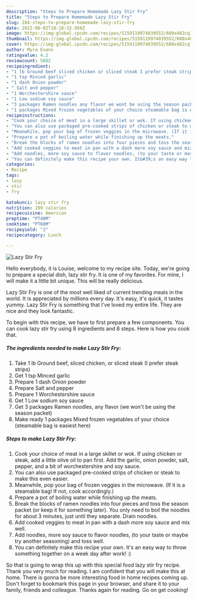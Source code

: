 ```yaml
---
description: "Steps to Prepare Homemade Lazy Stir Fry"
title: "Steps to Prepare Homemade Lazy Stir Fry"
slug: 284-steps-to-prepare-homemade-lazy-stir-fry
date: 2022-06-02T18:18:32.956Z
image: https://img-global.cpcdn.com/recipes/5159119974039552/680x482cq70/lazy-stir-fry-recipe-main-photo.jpg
thumbnail: https://img-global.cpcdn.com/recipes/5159119974039552/680x482cq70/lazy-stir-fry-recipe-main-photo.jpg
cover: https://img-global.cpcdn.com/recipes/5159119974039552/680x482cq70/lazy-stir-fry-recipe-main-photo.jpg
author: Myra Evans
ratingvalue: 4.2
reviewcount: 5682
recipeingredient:
- "1 lb Ground beef sliced chicken or sliced steak I prefer steak strips"
- "1 tsp Minced garlic"
- "1 dash Onion powder"
- " Salt and pepper"
- "1 Worchestershire sauce"
- "1 Low sodium soy sauce"
- "3 packages Ramen noodles any flavor we wont be using the season packet"
- "1 packages Mixed frozen vegetables of your choice steamable bag is easiest here"
recipeinstructions:
- "Cook your choice of meat in a large skillet or wok. If using chicken or steak, add a little olive oil to pan first. Add the garlic, onion powder, salt, pepper, and a bit of worchestershire and soy sauce."
- "You can also use packaged pre-cooked strips of chicken or steak to make this even easier."
- "Meanwhile, pop your bag of frozen veggies in the microwave. (If it is a steamable bag! If not, cook accordingly.)"
- "Prepare a pot of boiling water while finishing up the meats."
- "Break the blocks of ramen noodles into four pieces and toss the season packet (or keep it for something later). You only need to boil the noodles for about 3 minutes, just until they separate. Drain noodles."
- "Add cooked veggies to meat in pan with a dash more soy sauce and mix well."
- "Add noodles, more soy sauce to flavor noodles, (to your taste or maybe try another seasoning) and toss well."
- "You can definitely make this recipe your own. It&#39;s an easy way to throw something together on a week day after work! :)"
categories:
- Recipe
tags:
- lazy
- stir
- fry

katakunci: lazy stir fry 
nutrition: 199 calories
recipecuisine: American
preptime: "PT40M"
cooktime: "PT60M"
recipeyield: "2"
recipecategory: Lunch

---
```



![Lazy Stir Fry](https://img-global.cpcdn.com/recipes/5159119974039552/680x482cq70/lazy-stir-fry-recipe-main-photo.jpg)

Hello everybody, it is Louise, welcome to my recipe site. Today, we're going to prepare a special dish, lazy stir fry. It is one of my favorites. For mine, I will make it a little bit unique. This will be really delicious.

Lazy Stir Fry is one of the most well liked of current trending meals in the world. It is appreciated by millions every day. It's easy, it's quick, it tastes yummy. Lazy Stir Fry is something that I've loved my entire life. They are nice and they look fantastic.




To begin with this recipe, we have to first prepare a few components. You can cook lazy stir fry using 8 ingredients and 8 steps. Here is how you cook that.

<!--inarticleads1-->

##### The ingredients needed to make Lazy Stir Fry:

1. Take 1 lb Ground beef, sliced chicken, or sliced steak (I prefer steak strips)
1. Get 1 tsp Minced garlic
1. Prepare 1 dash Onion powder
1. Prepare  Salt and pepper
1. Prepare 1 Worchestershire sauce
1. Get 1 Low sodium soy sauce
1. Get 3 packages Ramen noodles, any flavor (we won&#39;t be using the season packet)
1. Make ready 1 packages Mixed frozen vegetables of your choice (steamable bag is easiest here)




<!--inarticleads2-->

##### Steps to make Lazy Stir Fry:

1. Cook your choice of meat in a large skillet or wok. If using chicken or steak, add a little olive oil to pan first. Add the garlic, onion powder, salt, pepper, and a bit of worchestershire and soy sauce.
1. You can also use packaged pre-cooked strips of chicken or steak to make this even easier.
1. Meanwhile, pop your bag of frozen veggies in the microwave. (If it is a steamable bag! If not, cook accordingly.)
1. Prepare a pot of boiling water while finishing up the meats.
1. Break the blocks of ramen noodles into four pieces and toss the season packet (or keep it for something later). You only need to boil the noodles for about 3 minutes, just until they separate. Drain noodles.
1. Add cooked veggies to meat in pan with a dash more soy sauce and mix well.
1. Add noodles, more soy sauce to flavor noodles, (to your taste or maybe try another seasoning) and toss well.
1. You can definitely make this recipe your own. It&#39;s an easy way to throw something together on a week day after work! :)




So that is going to wrap this up with this special food lazy stir fry recipe. Thank you very much for reading. I am confident that you will make this at home. There is gonna be more interesting food in home recipes coming up. Don't forget to bookmark this page in your browser, and share it to your family, friends and colleague. Thanks again for reading. Go on get cooking!
